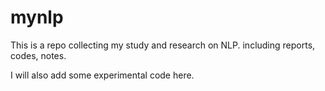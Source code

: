 # mynlp
This is a repo collecting my study and research on NLP. including reports, codes, notes. 

I will also add some experimental code here. 



